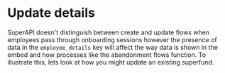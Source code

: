 # Update details

SuperAPI doesn't distinguish between create and update flows when employees pass through onboarding sessions however the presence of data in the `employee_details` key will affect the way data is shown in the embed and how processes like the abandonment flows function. To illustrate this, lets look at how you might update an existing superfund.
